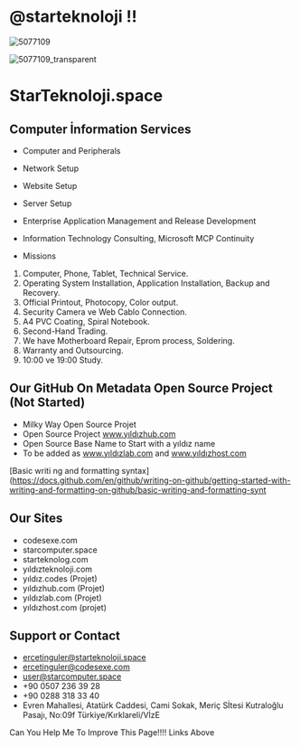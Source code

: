 # @starteknoloji  !!
![5077109](https://user-images.githubusercontent.com/93947784/185945676-6079821b-9ee0-4fd6-a3bb-6c91a0a79e6e.png) 

![5077109_transparent](https://user-images.githubusercontent.com/93947784/187872518-57fd90bd-6821-4e59-8dcb-6f2ecebcb906.png)


# StarTeknoloji.space
## Computer İnformation Services     
-  Computer and Peripherals
-  Network Setup
-  Website Setup 
-  Server Setup
-  Enterprise Application Management and Release Development             
-  Information Technology Consulting, Microsoft MCP Continuity


 


    
- Missions    
1. Computer, Phone, Tablet, Technical Service.
2. Operating System Installation, Application Installation, Backup and Recovery.
3. Official Printout, Photocopy, Color output. 
4. Security Camera ve Web Cablo  Connection.
5. A4 PVC Coating, Spiral Notebook.
6. Second-Hand Trading.
7. We have Motherboard Repair, Eprom process, Soldering.
8. Warranty and Outsourcing.
9. 10:00 ve 19:00 Study.

## Our GitHub On Metadata Open Source Project (Not Started)          
- Milky Way Open Source Projet
- Open Source Project www.yıldızhub.com 
- Open Source Base Name to Start with a yıldız name
- To be added as www.yıldızlab.com and www.yıldızhost.com
  
[Basic writi  ng and formatting syntax](https://docs.github.com/en/github/writing-on-github/getting-started-with-writing-and-formatting-on-github/basic-writing-and-formatting-synt                   
## Our Sites 
- codesexe.com     
- starcomputer.space 
- starteknolog.com
- yıldızteknoloji.com
- yıldız.codes (Projet) 
- yıldızhub.com (Projet)
- yıldızlab.com (Projet)
- yıldızhost.com (projet)
## Support or Contact
- ercetinguler@starteknoloji.space    
- ercetinguler@codesexe.com
- user@starcomputer.space
- +90 0507 236 39 28    
- +90 0288 318 33 40 
- Evren Mahallesi, Atatürk Caddesi, Cami Sokak, Meriç Sİtesi Kutraloğlu Pasajı, No:09f Türkiye/Kırklareli/VİzE
           
Can You Help Me To Improve This Page!!!! Links Above
